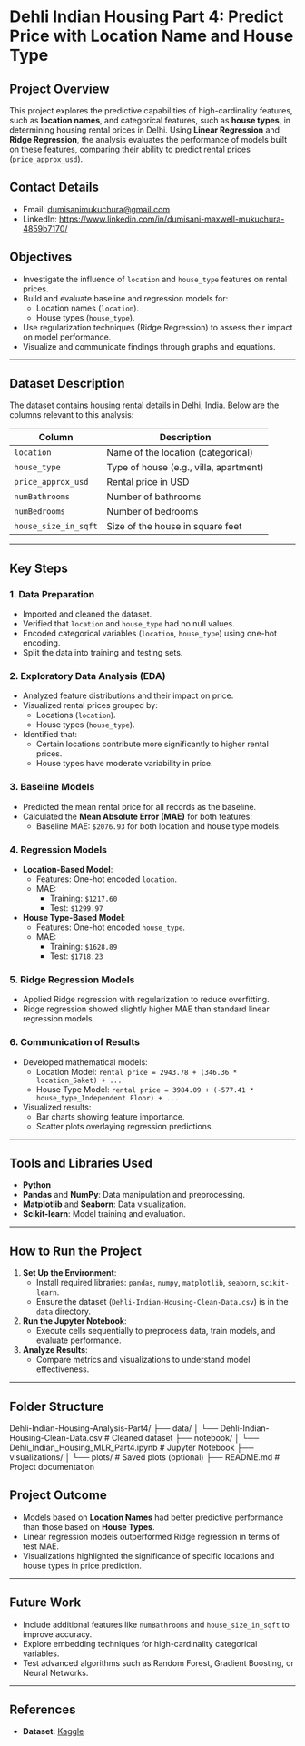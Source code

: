 
# Dehli Indian Housing Part 4: Predict Price with Location Name and House Type

## Project Overview
This project explores the predictive capabilities of high-cardinality features, such as **location names**, and categorical features, such as **house types**, in determining housing rental prices in Delhi. Using **Linear Regression** and **Ridge Regression**, the analysis evaluates the performance of models built on these features, comparing their ability to predict rental prices (`price_approx_usd`).

## Contact Details
- Email: dumisanimukuchura@gmail.com
- LinkedIn: https://www.linkedin.com/in/dumisani-maxwell-mukuchura-4859b7170/

## Objectives
- Investigate the influence of `location` and `house_type` features on rental prices.
- Build and evaluate baseline and regression models for:
  - Location names (`location`).
  - House types (`house_type`).
- Use regularization techniques (Ridge Regression) to assess their impact on model performance.
- Visualize and communicate findings through graphs and equations.

---

## Dataset Description
The dataset contains housing rental details in Delhi, India. Below are the columns relevant to this analysis:

| Column              | Description                                |
|---------------------|--------------------------------------------|
| `location`          | Name of the location (categorical)         |
| `house_type`        | Type of house (e.g., villa, apartment)     |
| `price_approx_usd`  | Rental price in USD                       |
| `numBathrooms`      | Number of bathrooms                       |
| `numBedrooms`       | Number of bedrooms                        |
| `house_size_in_sqft`| Size of the house in square feet           |

---

## Key Steps

### **1. Data Preparation**
- Imported and cleaned the dataset.
- Verified that `location` and `house_type` had no null values.
- Encoded categorical variables (`location`, `house_type`) using one-hot encoding.
- Split the data into training and testing sets.

### **2. Exploratory Data Analysis (EDA)**
- Analyzed feature distributions and their impact on price.
- Visualized rental prices grouped by:
  - Locations (`location`).
  - House types (`house_type`).
- Identified that:
  - Certain locations contribute more significantly to higher rental prices.
  - House types have moderate variability in price.

### **3. Baseline Models**
- Predicted the mean rental price for all records as the baseline.
- Calculated the **Mean Absolute Error (MAE)** for both features:
  - Baseline MAE: `$2076.93` for both location and house type models.

### **4. Regression Models**
- **Location-Based Model**:
  - Features: One-hot encoded `location`.
  - MAE:
    - Training: `$1217.60`
    - Test: `$1299.97`
- **House Type-Based Model**:
  - Features: One-hot encoded `house_type`.
  - MAE:
    - Training: `$1628.89`
    - Test: `$1718.23`

### **5. Ridge Regression Models**
- Applied Ridge regression with regularization to reduce overfitting.
- Ridge regression showed slightly higher MAE than standard linear regression models.

### **6. Communication of Results**
- Developed mathematical models:
  - Location Model: `rental price = 2943.78 + (346.36 * location_Saket) + ...`
  - House Type Model: `rental price = 3984.09 + (-577.41 * house_type_Independent Floor) + ...`
- Visualized results:
  - Bar charts showing feature importance.
  - Scatter plots overlaying regression predictions.

---

## Tools and Libraries Used
- **Python**
- **Pandas** and **NumPy**: Data manipulation and preprocessing.
- **Matplotlib** and **Seaborn**: Data visualization.
- **Scikit-learn**: Model training and evaluation.

---

## How to Run the Project
1. **Set Up the Environment**:
   - Install required libraries: `pandas`, `numpy`, `matplotlib`, `seaborn`, `scikit-learn`.
   - Ensure the dataset (`Dehli-Indian-Housing-Clean-Data.csv`) is in the `data` directory.
2. **Run the Jupyter Notebook**:
   - Execute cells sequentially to preprocess data, train models, and evaluate performance.
3. **Analyze Results**:
   - Compare metrics and visualizations to understand model effectiveness.

---

## Folder Structure
Dehli-Indian-Housing-Analysis-Part4/ 
├── data/ 
│ └── Dehli-Indian-Housing-Clean-Data.csv # Cleaned dataset 
├── notebook/ 
│ └── Dehli_Indian_Housing_MLR_Part4.ipynb # Jupyter Notebook 
├── visualizations/ 
│ └── plots/ # Saved plots (optional) 
├── README.md # Project documentation

## Project Outcome
- Models based on **Location Names** had better predictive performance than those based on **House Types**.
- Linear regression models outperformed Ridge regression in terms of test MAE.
- Visualizations highlighted the significance of specific locations and house types in price prediction.

---

## Future Work
- Include additional features like `numBathrooms` and `house_size_in_sqft` to improve accuracy.
- Explore embedding techniques for high-cardinality categorical variables.
- Test advanced algorithms such as Random Forest, Gradient Boosting, or Neural Networks.

---

## References
- **Dataset**: [Kaggle](https://www.kaggle.com/datasets/bhavyadhingra00020/india-rental-house-price)